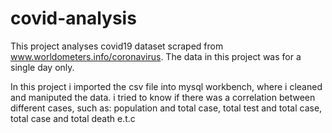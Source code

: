 # covid-analysis

This project analyses covid19 dataset scraped from www.worldometers.info/coronavirus. The data in this project was for a single day only.

In this project i imported the csv file into mysql workbench, where i cleaned and maniputed the data. i tried to know if there was a correlation between different cases, such as: population and total case, total test and total case, total case and total death e.t.c
